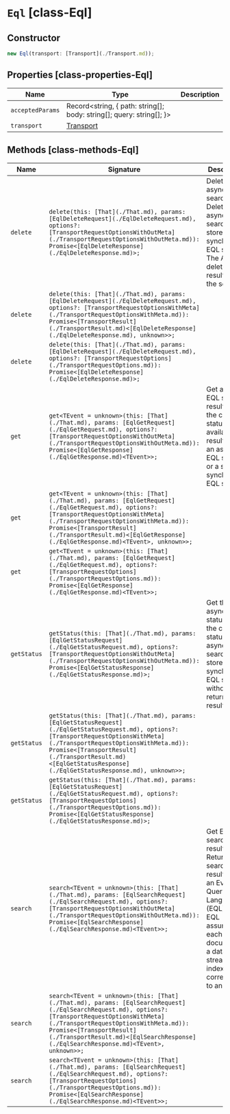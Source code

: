 # `Eql` [class-Eql]

## Constructor

```typescript
new Eql(transport: [Transport](./Transport.md));
```

## Properties [class-properties-Eql]

| Name | Type | Description |
| - | - | - |
| `acceptedParams` | Record<string, { path: string[]; body: string[]; query: string[]; }> | &nbsp; |
| `transport` | [Transport](./Transport.md) | &nbsp; |

## Methods [class-methods-Eql]

| Name | Signature | Description |
| - | - | - |
| `delete` | `delete(this: [That](./That.md), params: [EqlDeleteRequest](./EqlDeleteRequest.md), options?: [TransportRequestOptionsWithOutMeta](./TransportRequestOptionsWithOutMeta.md)): Promise<[EqlDeleteResponse](./EqlDeleteResponse.md)>;` | Delete an async EQL search. Delete an async EQL search or a stored synchronous EQL search. The API also deletes results for the search. |
| `delete` | `delete(this: [That](./That.md), params: [EqlDeleteRequest](./EqlDeleteRequest.md), options?: [TransportRequestOptionsWithMeta](./TransportRequestOptionsWithMeta.md)): Promise<[TransportResult](./TransportResult.md)<[EqlDeleteResponse](./EqlDeleteResponse.md), unknown>>;` | &nbsp; |
| `delete` | `delete(this: [That](./That.md), params: [EqlDeleteRequest](./EqlDeleteRequest.md), options?: [TransportRequestOptions](./TransportRequestOptions.md)): Promise<[EqlDeleteResponse](./EqlDeleteResponse.md)>;` | &nbsp; |
| `get` | `get<TEvent = unknown>(this: [That](./That.md), params: [EqlGetRequest](./EqlGetRequest.md), options?: [TransportRequestOptionsWithOutMeta](./TransportRequestOptionsWithOutMeta.md)): Promise<[EqlGetResponse](./EqlGetResponse.md)<TEvent>>;` | Get async EQL search results. Get the current status and available results for an async EQL search or a stored synchronous EQL search. |
| `get` | `get<TEvent = unknown>(this: [That](./That.md), params: [EqlGetRequest](./EqlGetRequest.md), options?: [TransportRequestOptionsWithMeta](./TransportRequestOptionsWithMeta.md)): Promise<[TransportResult](./TransportResult.md)<[EqlGetResponse](./EqlGetResponse.md)<TEvent>, unknown>>;` | &nbsp; |
| `get` | `get<TEvent = unknown>(this: [That](./That.md), params: [EqlGetRequest](./EqlGetRequest.md), options?: [TransportRequestOptions](./TransportRequestOptions.md)): Promise<[EqlGetResponse](./EqlGetResponse.md)<TEvent>>;` | &nbsp; |
| `getStatus` | `getStatus(this: [That](./That.md), params: [EqlGetStatusRequest](./EqlGetStatusRequest.md), options?: [TransportRequestOptionsWithOutMeta](./TransportRequestOptionsWithOutMeta.md)): Promise<[EqlGetStatusResponse](./EqlGetStatusResponse.md)>;` | Get the async EQL status. Get the current status for an async EQL search or a stored synchronous EQL search without returning results. |
| `getStatus` | `getStatus(this: [That](./That.md), params: [EqlGetStatusRequest](./EqlGetStatusRequest.md), options?: [TransportRequestOptionsWithMeta](./TransportRequestOptionsWithMeta.md)): Promise<[TransportResult](./TransportResult.md)<[EqlGetStatusResponse](./EqlGetStatusResponse.md), unknown>>;` | &nbsp; |
| `getStatus` | `getStatus(this: [That](./That.md), params: [EqlGetStatusRequest](./EqlGetStatusRequest.md), options?: [TransportRequestOptions](./TransportRequestOptions.md)): Promise<[EqlGetStatusResponse](./EqlGetStatusResponse.md)>;` | &nbsp; |
| `search` | `search<TEvent = unknown>(this: [That](./That.md), params: [EqlSearchRequest](./EqlSearchRequest.md), options?: [TransportRequestOptionsWithOutMeta](./TransportRequestOptionsWithOutMeta.md)): Promise<[EqlSearchResponse](./EqlSearchResponse.md)<TEvent>>;` | Get EQL search results. Returns search results for an Event Query Language (EQL) query. EQL assumes each document in a data stream or index corresponds to an event. |
| `search` | `search<TEvent = unknown>(this: [That](./That.md), params: [EqlSearchRequest](./EqlSearchRequest.md), options?: [TransportRequestOptionsWithMeta](./TransportRequestOptionsWithMeta.md)): Promise<[TransportResult](./TransportResult.md)<[EqlSearchResponse](./EqlSearchResponse.md)<TEvent>, unknown>>;` | &nbsp; |
| `search` | `search<TEvent = unknown>(this: [That](./That.md), params: [EqlSearchRequest](./EqlSearchRequest.md), options?: [TransportRequestOptions](./TransportRequestOptions.md)): Promise<[EqlSearchResponse](./EqlSearchResponse.md)<TEvent>>;` | &nbsp; |

